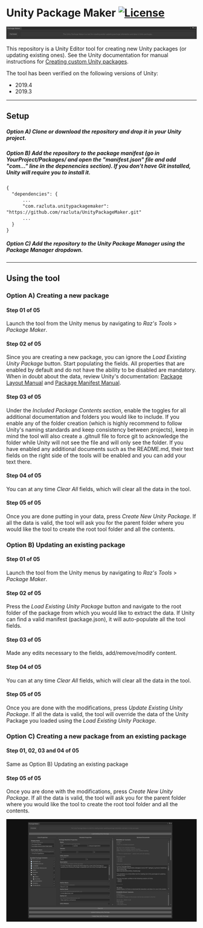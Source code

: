 # Unity Package Maker [![License](https://img.shields.io/badge/License-MIT-lightgrey.svg?style=flat)](http://mit-license.org)
![](/Screenshots/PackMak_Header.png)

This repository is a Unity Editor tool for creating new Unity packages (or updating existing ones).
 See the Unity documentation for manual instructions for [Creating custom Unity packages](https://docs.unity3d.com/Manual/CustomPackages.html).

The tool has been verified on the following versions of Unity:
- 2019.4
- 2019.3

*  *  *  *  *

## Setup
##### Option A) Clone or download the repository and drop it in your Unity project.
##### Option B) Add the repository to the package manifest (go in YourProject/Packages/ and open the "manifest.json" file and add "com..." line in the depenencies section). If you don't have Git installed, Unity will require you to install it.
```
{
  "dependencies": {
      ...
      "com.razluta.unitypackagemaker": "https://github.com/razluta/UnityPackageMaker.git"
      ...
  }
}
```
##### Option C) Add the repository to the Unity Package Manager using the Package Manager dropdown.

*  *  *  *  *

## Using the tool
### Option A) Creating a new package
#### Step 01 of 05
Launch the tool from the Unity menus by navigating to _Raz's Tools_ > _Package Maker_.
#### Step 02 of 05
Since you are creating a new package, you can ignore the _Load Existing Unity Package_ button. Start populating the fields. All properties that are enabled by default and do not have the ability to be disabled are mandatory.
When in doubt about the data, review Unity's documentation: [Package Layout Manual](https://docs.unity3d.com/Manual/cus-layout.html) and [Package Manifest Manual](https://docs.unity3d.com/Manual/upm-manifestPkg.html).
#### Step 03 of 05
Under the _Included Package Contents section_, enable the toggles for all additional documentation and folders you would like to include. If you enable any of the folder creation (which is highly recommend to follow Unity's naming standards and keep consistency between projects), keep in mind the tool will also create a .gitnull file to force git to acknowledge the folder while Unity will not see the file and will only see the folder. If you have enabled any additional documents such as the README.md, their text fields on the right side of the tools will be enabled and you can add your text there.
#### Step 04 of 05
You can at any time _Clear All_ fields, which will clear all the data in the tool.
#### Step 05 of 05
Once you are done putting in your data, press _Create New Unity Package_. If all the data is valid, the tool will ask you for the parent folder where you would like the tool to create the root tool folder and all the contents.

### Option B) Updating an existing package
#### Step 01 of 05
Launch the tool from the Unity menus by navigating to _Raz's Tools_ > _Package Maker_.
#### Step 02 of 05
Press the _Load Existing Unity Package_ button and navigate to the root folder of the package from which you would like to extract the data. If Unity can find a valid manifest (package.json), it will auto-populate all the tool fields.
#### Step 03 of 05
Made any edits necessary to the fields, add/remove/modify content.
#### Step 04 of 05
You can at any time _Clear All_ fields, which will clear all the data in the tool.
#### Step 05 of 05
Once you are done with the modifications, press _Update Existing Unity Package_. If all the data is valid, the tool will override the data of the Unity Package you loaded using the _Load Existing Unity Package_.

### Option C) Creating a new package from an existing package 
#### Step 01, 02, 03 and 04 of 05
Same as Option B) Updating an existing package
#### Step 05 of 05
Once you are done with the modifications, press _Create New Unity Package_. If all the data is valid, the tool will ask you for the parent folder where you would like the tool to create the root tool folder and all the contents.

![](/Screenshots/PackMak_Screenshot001.PNG)
